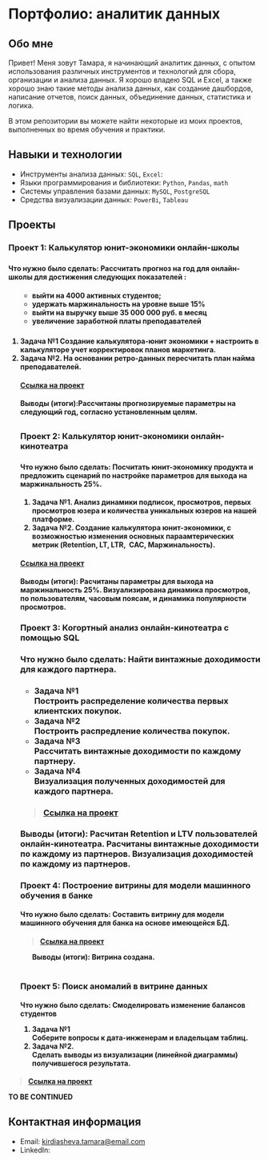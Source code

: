 # Портфолио: аналитик данных

## Обо мне  

Привет! Меня зовут Тамара, я начинающий аналитик данных, с опытом использования различных инструментов и технологий для сбора, организации и анализа данных. 
Я хорошо владею SQL и Excel, а также хорошо знаю такие методы анализа данных, как создание дашбордов, написание отчетов, поиск данных, объединение данных, статистика и логика.

В этом репозитории вы можете найти некоторые из моих проектов, выполненных во время обучения и практики.
<br>

## Навыки и технологии
- Инструменты анализа данных: ``SQL``, ``Excel``: 
- Языки программирования и библиотеки: ``Python``, ``Pandas``, ``math`` 
- Системы управления базами данных: ``MySQL``, ``PostgreSQL``
- Средства визуализации данных: ``PowerBi``, ``Tableau``


## Проекты

<p><h3> Проект 1: Калькулятор юнит-экономики онлайн-школы<h3></p> 
<p><h4> Что нужно было сделать: Рассчитать прогноз на год для онлайн-школы для достижения следующих показателей :<h4><p>
<ol>
<ul>
<li>выйти на 4000 активных студентов;</li>
<li> удержать маржинальность на уровне выше 15%</li>
<li>выйти на выручку выше 35 000 000 руб. в месяц</li>
<li>увеличение заработной платы преподавателей</li><h5></ul>
<p> 
 

<li>Задача №1 Создание калькулятора-юнит экономики + настроить в калькуляторе учет корректировок планов маркетинга.</li>  
<li>Задача №2. На основании ретро-данных пересчитать план найма преподавателей.</li>
</p>
<p>
<h4> <a href="https://docs.google.com/spreadsheets/d/1PPoHrwe7GlqwvhfOBg4l-c8zc4Qhu9loflr3Sffcrck/edit?usp=sharing">Ссылка на проект</a><h4>
 
<p><h4>Выводы (итоги):Рассчитаны прогнозируемые параметры на следующий год, согласно установленным целям.<h4></p> 

##

<p><h3> Проект 2: Калькулятор юнит-экономики онлайн-кинотеатра<h3></p>
<p><h4> Что нужно было сделать: Посчитать юнит-экономику продукта и предложить сценарий по настройке параметров для выхода на маржинальность 25%.<h4><p>
<ol>
<li>Задача №1. Анализ динамики подписок, просмотров, первых просмотров юзера и количества уникальных юзеров на нашей платформе.</li>
<li>Задача №2. Создание калькулятора юнит-экономики, с возможностью изменения основных параамтерических метрик (Retention, LT,  LTR,  CAC, Маржинальность).</li>
</ol>


<h4><a href="https://docs.google.com/presentation/d/11yttH-shCBfGj7MqeJ2MImUGV2p-4RL8/edit?usp=sharing&ouid=100628878406929974425&rtpof=true&sd=true">Ссылка на проект<h4></a>
 
 
<p><h4>Выводы (итоги): Расчитаны параметры для выхода на маржинальность 25%. Визуализирована динамика просмотров, по пользователям, часовым поясам, и динамика популярности просмотров.<h4></p>

<p> 
<p><h3> Проект 3: Когортный анализ онлайн-кинотеатра с помощью SQL<h3></p>
<p>Что нужно было сделать: Найти винтажные доходимости для каждого партнера.<p>
<ul><h4>
<li>Задача №1</li> Построить распределение количества первых клиентских покупок.
<li>Задача №2</li> Построить распредление количества покупок.
<li>Задача №3</li> Рассчитать винтажные доходимости по каждому партнеру.
<li>Задача №4</li> Визуализация полученных доходимостей для каждого партнера.<h4>
</ul>

> <h4><a href="https://docs.google.com/spreadsheets/d/1-8B0LTyAIs12K9LL9S2Gp4WF5TBMNAbi/edit?usp=sharing&ouid=100628878406929974425&rtpof=true&sd=true" >Ссылка на проект</h4></a>

<p>Выводы (итоги): Расчитан Retention и LTV пользователей онлайн-кинотеатра. Расчитаны винтажные доходимости по каждому из партнеров. Визуализация доходимостей по каждому из партнеров.

<p> 
<p><h3> Проект 4: Построение витрины для модели машинного обучения в банке </p>
<p><h4>Что нужно было сделать: Cоставить витрину для модели машинного обучения для банка на основе имеющейся БД.<h4></p>

 
> <a href="https://docs.google.com/spreadsheets/d/1OxlCwOC1IchLd9FARaD4arCrzy81TdVr/edit?usp=sharing&ouid=100628878406929974425&rtpof=true&sd=true">Ссылка на проект</a>
  
<ol>Выводы (итоги): Витрина создана. </ol>
<br> 

<p><h3>Проект 5: Поиск аномалий в витрине данных </p>
<p><h4>Что нужно было сделать: Смоделировать изменение балансов студентов<p>
<ol>
<li>Задача №1</li> Соберите вопросы к дата-инженерам и владельцам таблиц.
<li>Задача №2.</li> Сделать выводы из визуализации (линейной диаграммы) получившегося результата.
</h5></ol>

> <a href="https://docs.google.com/spreadsheets/d/1rwL-xNVorFwVVjDHx6kqrNxbSVA7rd9r/edit?usp=sharing&ouid=100628878406929974425&rtpof=true&sd=true">Ссылка на проект</a>

 
<p> TO BE CONTINUED 

## Контактная информация
- Email: kirdiasheva.tamara@email.com
- LinkedIn:
